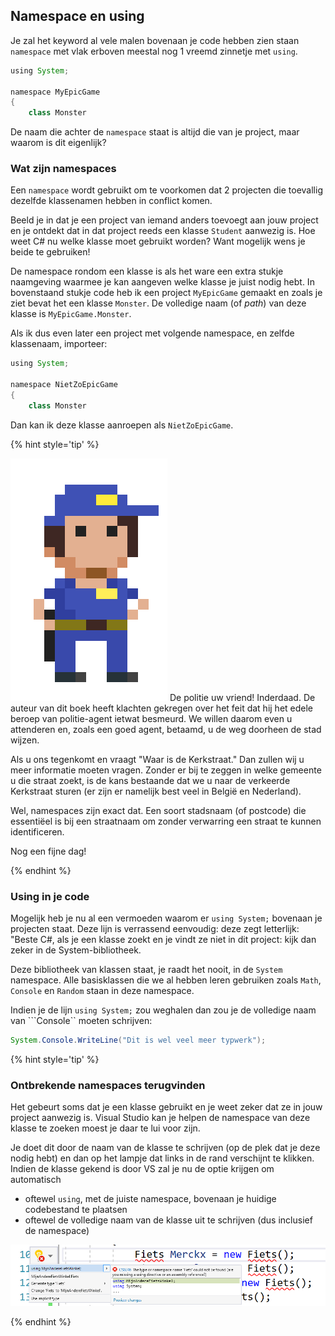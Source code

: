 
## Namespace en using
Je zal het keyword al vele malen bovenaan je code hebben zien staan ``namespace`` met vlak erboven meestal nog 1 vreemd zinnetje met ``using``.

```java
using System;

namespace MyEpicGame
{
    class Monster
```

De naam die achter de ``namespace`` staat is altijd die van je project, maar waarom is dit eigenlijk?

### Wat zijn namespaces
Een ``namespace`` wordt gebruikt om te voorkomen dat 2 projecten die toevallig dezelfde klassenamen hebben in conflict komen. 

Beeld je in dat je een project van iemand anders toevoegt aan jouw project en je ontdekt dat in dat project reeds een klasse ``Student`` aanwezig is. Hoe weet C# nu welke klasse moet gebruikt worden? Want mogelijk wens je beide te gebruiken!

De namespace rondom een klasse is als het ware een extra stukje naamgeving waarmee je kan aangeven welke klasse je juist nodig hebt. In bovenstaand stukje code heb ik een project ``MyEpicGame`` gemaakt en zoals je ziet bevat het een klasse ``Monster``. De volledige naam (of *path*) van deze klasse is ``MyEpicGame.Monster``. 

Als ik dus even later een project met volgende namespace, en zelfde klassenaam, importeer:

```java
using System;

namespace NietZoEpicGame
{
    class Monster
```
Dan kan ik deze klasse aanroepen als ``NietZoEpicGame``.

<!---NOBOOKSTART--->
{% hint style='tip' %}
<!---NOBOOKEND--->
<!---{aside}--->
<!--- {float:right, width:50%} --->
![](../assets/gotopolice.png)
De politie uw vriend! Inderdaad. De auteur van dit boek heeft klachten gekregen over het feit dat hij het edele beroep van politie-agent ietwat besmeurd. We willen daarom even u attenderen en, zoals een goed agent, betaamd, u de weg doorheen de stad wijzen.

Als u ons  tegenkomt en vraagt "Waar is de Kerkstraat." Dan zullen wij u meer informatie moeten vragen. Zonder er bij te zeggen in welke gemeente u die straat zoekt, is de kans bestaande dat we u naar de verkeerde Kerkstraat sturen (er zijn er namelijk best veel in België en Nederland).

Wel, namespaces zijn exact dat. Een soort stadsnaam (of postcode) die essentiëel is bij een straatnaam om zonder verwarring een straat te kunnen identificeren.

Nog een fijne dag!
<!---{/aside}--->
<!---NOBOOKSTART--->
{% endhint %}
<!---NOBOOKEND--->

### Using in je code

Mogelijk heb je nu al een vermoeden waarom er ``using System;`` bovenaan je projecten staat. Deze lijn is verrassend eenvoudig: deze zegt letterlijk: "Beste C#, als je een klasse zoekt en je vindt ze niet in dit project: kijk dan zeker in de System-bibliotheek. 

Deze bibliotheek van klassen staat, je raadt het nooit, in de ``System`` namespace. Alle basisklassen die we al hebben leren gebruiken zoals ``Math``, ``Console`` en ``Random`` staan in deze namespace. 

Indien je de lijn ``using System;`` zou weghalen dan zou je de volledige naam van ```Console`` moeten schrijven:

```java
System.Console.WriteLine("Dit is wel veel meer typwerk");
```
{% hint style='tip' %}
### Ontbrekende namespaces terugvinden
Het gebeurt soms dat je een klasse gebruikt en je weet zeker dat ze in jouw project aanwezig is. Visual Studio kan je helpen de namespace van deze klasse te zoeken moest je daar te lui voor zijn.

Je doet dit door de naam van de klasse te schrijven (op de plek dat je deze nodig hebt) en dan op het lampje dat links in de rand verschijnt te klikken. Indien de klasse gekend is door VS zal je nu de optie krijgen om automatisch
* oftewel  ``using``, met de juiste namespace, bovenaan je huidige codebestand te plaatsen
* oftewel  de volledige naam van de klasse uit te schrijven (dus inclusief de namespace)

![Handig toch](../assets/6_klassen/usinghelp.png)

{% endhint %}

<!---NOBOOKSTART--->
<!---### De wereld van Nugets, dll's en class libraries--->
<!---NOBOOKEND--->


